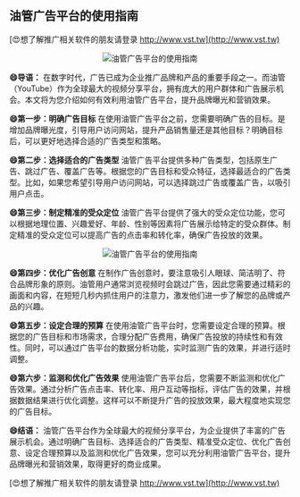## **油管广告平台的使用指南**

[😍想了解推广相关软件的朋友请登录 http://www.vst.tw](http://www.vst.tw)

 <center><img src="https://vst.tw/MP4/tuiguang/png/8.png" alt="油管广告平台的使用指南"></center>

**😄导语：**
在数字时代，广告已成为企业推广品牌和产品的重要手段之一。而油管（YouTube）作为全球最大的视频分享平台，拥有庞大的用户群体和广告展示机会。本文将为您介绍如何有效利用油管广告平台，提升品牌曝光和营销效果。

**😄第一步：明确广告目标**
在使用油管广告平台之前，您需要明确广告的目标。是增加品牌曝光度，引导用户访问网站，提升产品销售量还是其他目标？明确目标后，可以更好地选择合适的广告类型和策略。

**😄第二步：选择适合的广告类型**
油管广告平台提供多种广告类型，包括原生广告、跳过广告、覆盖广告等。根据您的广告目标和受众特征，选择最适合的广告类型。比如，如果您希望引导用户访问网站，可以选择跳过广告或覆盖广告，以吸引用户点击。

**😄第三步：制定精准的受众定位**
油管广告平台提供了强大的受众定位功能，您可以根据地理位置、兴趣爱好、年龄、性别等因素将广告展示给特定的受众群体。制定精准的受众定位可以提高广告的点击率和转化率，确保广告投放的效果。

 <center><img src="https://vst.tw/MP4/tuiguang/png/5.png" alt="油管广告平台的使用指南"></center>

**😄第四步：优化广告创意**
在制作广告创意时，要注意吸引人眼球、简洁明了、符合品牌形象的原则。油管用户通常浏览视频时会跳过广告，因此您需要通过精彩的画面和内容，在短短几秒内抓住用户的注意力，激发他们进一步了解您的品牌或产品的兴趣。

**😄第五步：设定合理的预算**
在使用油管广告平台时，您需要设定合理的预算。根据您的广告目标和市场需求，合理分配广告费用，确保广告投放的持续性和有效性。同时，可以通过广告平台的数据分析功能，实时监测广告的效果，并进行适时调整。

**😄第六步：监测和优化广告效果**
使用油管广告平台后，您需要不断监测和优化广告效果。通过分析广告点击率、转化率、用户互动等指标，评估广告的效果，并根据数据结果进行优化调整。这样可以不断提升广告的投放效果，最大程度地实现您的广告目标。

**😄结语：**
油管广告平台作为全球最大的视频分享平台，为企业提供了丰富的广告展示机会。通过明确广告目标、选择适合的广告类型、精准受众定位、优化广告创意、设定合理预算以及监测和优化广告效果，您可以充分利用油管广告平台，提升品牌曝光和营销效果，取得更好的商业成果。

[😍想了解推广相关软件的朋友请登录 http://www.vst.tw](http://www.vst.tw)



